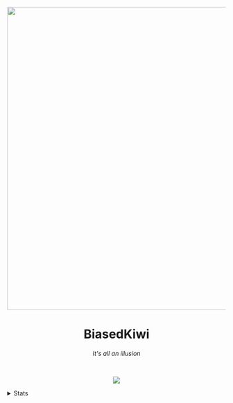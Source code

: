 <p align="center"><img src="https://cdn.discordapp.com/attachments/1028671950698053692/1033456850470977536/wallpaperflare.com_wallpaper.jpg"
                        width=700></p>               
<h1 align="center">
BiasedKiwi
</h1>

<p align="center"><i>It's all an illusion</i></p>
</br>
<p align="center"><img src="https://lanyard.cnrad.dev/api/681035084400295970?hideStatus=true&idleMessage=It%27s%20all%20an%20illusion.&borderRadius=10px&animated=true"></p>

<details>
<summary>
Stats
</summary>
</br>

<p align="center"><img src="https://github-readme-stats.vercel.app/api?username=BiasedKiwi&theme=dark&hide_border=true&show_icons=true&custom_title=Muh%20Stats&count_private=true"></p>
<p align="center"><img src="https://github-readme-stats.vercel.app/api/top-langs/?username=BiasedKiwi&layout=compact&theme=dark&hide_border=true"></p>
</details>
